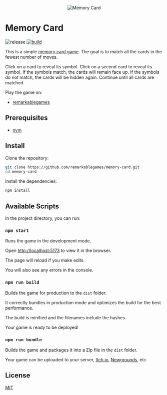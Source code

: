 <p align="center">
  <img src="https://github.com/remarkablegames/memory-card/blob/master/public/screenshot.png" alt="Memory Card">
</p>

# Memory Card

![release](https://img.shields.io/github/v/release/remarkablegames/memory-card)
[![build](https://github.com/remarkablegames/memory-card/actions/workflows/build.yml/badge.svg)](https://github.com/remarkablegames/memory-card/actions/workflows/build.yml)

This is a simple [memory card game](https://github.com/phaserjs/create-game/tree/main/scaffolding/demo/memory-card-game). The goal is to match all the cards in the fewest number of moves.

Click on a card to reveal its symbol. Click on a second card to reveal its symbol. If the symbols match, the cards will remain face up. If the symbols do not match, the cards will be hidden again. Continue until all cards are matched.

Play the game on:

- [remarkablegames](https://remarkablegames.org/memory-card/)

## Prerequisites

- [nvm](https://github.com/nvm-sh/nvm#readme)

## Install

Clone the repository:

```sh
git clone https://github.com/remarkablegames/memory-card.git
cd memory-card
```

Install the dependencies:

```sh
npm install
```

## Available Scripts

In the project directory, you can run:

### `npm start`

Runs the game in the development mode.

Open [http://localhost:5173](http://localhost:5173) to view it in the browser.

The page will reload if you make edits.

You will also see any errors in the console.

### `npm run build`

Builds the game for production to the `dist` folder.

It correctly bundles in production mode and optimizes the build for the best performance.

The build is minified and the filenames include the hashes.

Your game is ready to be deployed!

### `npm run bundle`

Builds the game and packages it into a Zip file in the `dist` folder.

Your game can be uploaded to your server, [Itch.io](https://itch.io/), [Newgrounds](https://www.newgrounds.com/), etc.

## License

[MIT](LICENSE)

